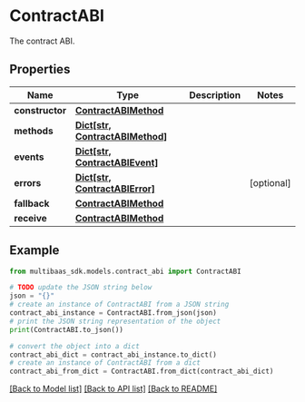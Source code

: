 # ContractABI

The contract ABI.

## Properties

Name | Type | Description | Notes
------------ | ------------- | ------------- | -------------
**constructor** | [**ContractABIMethod**](ContractABIMethod.md) |  | 
**methods** | [**Dict[str, ContractABIMethod]**](ContractABIMethod.md) |  | 
**events** | [**Dict[str, ContractABIEvent]**](ContractABIEvent.md) |  | 
**errors** | [**Dict[str, ContractABIError]**](ContractABIError.md) |  | [optional] 
**fallback** | [**ContractABIMethod**](ContractABIMethod.md) |  | 
**receive** | [**ContractABIMethod**](ContractABIMethod.md) |  | 

## Example

```python
from multibaas_sdk.models.contract_abi import ContractABI

# TODO update the JSON string below
json = "{}"
# create an instance of ContractABI from a JSON string
contract_abi_instance = ContractABI.from_json(json)
# print the JSON string representation of the object
print(ContractABI.to_json())

# convert the object into a dict
contract_abi_dict = contract_abi_instance.to_dict()
# create an instance of ContractABI from a dict
contract_abi_from_dict = ContractABI.from_dict(contract_abi_dict)
```
[[Back to Model list]](../README.md#documentation-for-models) [[Back to API list]](../README.md#documentation-for-api-endpoints) [[Back to README]](../README.md)


